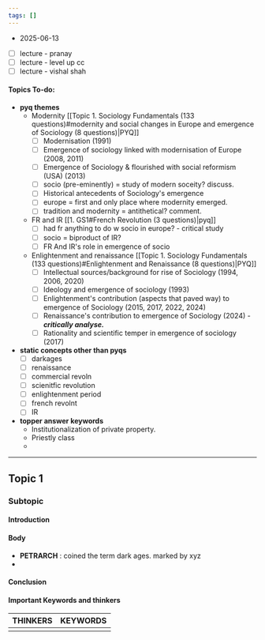 ```yaml
---
tags: []
---
```

* 2025-06-13

- [ ] lecture - pranay
- [ ] lecture - level up cc
- [ ] lecture - vishal shah
#### Topics To-do: 
- **pyq themes**
	- Modernity [[Topic 1. Sociology Fundamentals (133 questions)#modernity and social changes in Europe and emergence of Sociology (8 questions)|PYQ]]
		- [ ] Modernisation (1991) 
		- [ ] Emergence of sociology linked with modernisation of Europe (2008, 2011)
		- [ ]  Emergence of Sociology & flourished with social reformism (USA) (2013)
		- [ ] socio (pre-eminently) = study of modern soceity? discuss. 
		- [ ] Historical antecedents of Sociology's emergence
		- [ ] europe = first and only place where modernity emerged.
		- [ ] tradition and modernity = antithetical? comment. 
	- FR and IR [[1. GS1#French Revolution (3 questions)|pyq]]
		- [ ] had fr anything to do w socio in europe? - critical study
		- [ ] socio = biproduct of IR? 
		- [ ] FR And IR's role in emergence of socio
	- Enlightenment and renaissance [[Topic 1. Sociology Fundamentals (133 questions)#Enlightenment and Renaissance (8 questions)|PYQ]]
		- [ ] Intellectual sources/background for rise of Sociology (1994, 2006, 2020)
		- [ ] Ideology and emergence of sociology (1993)
		- [ ] Enlightenment's contribution (aspects that paved way) to emergence of Sociology (2015, 2017, 2022, 2024)
		- [ ] Renaissance's contribution to emergence of Sociology (2024) - ***critically analyse.***
		- [ ] Rationality and scientific temper in emergence of sociology (2017)
- **static concepts other than pyqs**
	- [ ] darkages
	- [ ] renaissance
	- [ ] commercial revoln
	- [ ] scienitfic revolution
	- [ ] enlightenment period
	- [ ] french revolnt
	- [ ] IR
- **topper answer keywords**
	- Institutionalization of private property.
	- Priestly class
	- 

---
## Topic 1
### Subtopic
#### Introduction

#### Body
- **PETRARCH** : coined the term dark ages. marked by xyz
- 
#### Conclusion

#### Important Keywords and thinkers

| **THINKERS** | **KEYWORDS** |
| ------------ | ------------ |
|              |              |
